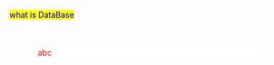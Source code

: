 <style>
mark{
    color:blue;
}

.teste {
    color: red;
    background-color: white;
    margin: 50px;
}
</style>

<mark>what is DataBase</mark>

<p class="teste">abc</p>
